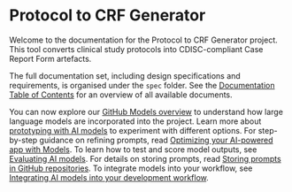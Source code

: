 # Protocol to CRF Generator

Welcome to the documentation for the Protocol to CRF Generator project. This tool converts clinical study protocols into CDISC-compliant Case Report Form artefacts.

The full documentation set, including design specifications and requirements, is organised under the `spec` folder. See the [Documentation Table of Contents](spec/table-of-contents.md) for an overview of all available documents.

You can now explore our [GitHub Models overview](github_models.md) to understand how large language models are incorporated into the project. Learn more about [prototyping with AI models](prototyping_with_ai_models.md) to experiment with different options.
For step-by-step guidance on refining prompts, read [Optimizing your AI-powered app with Models](optimizing_with_models.md).
To learn how to test and score model outputs, see [Evaluating AI models](evaluating_ai_models.md).
For details on storing prompts, read [Storing prompts in GitHub repositories](storing_prompts.md).
To integrate models into your workflow, see [Integrating AI models into your development workflow](integrating_ai_models.md).

